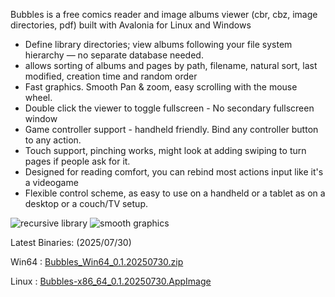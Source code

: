 Bubbles is a free comics reader and image albums viewer (cbr, cbz, image directories, pdf) built with Avalonia for Linux and Windows

- Define library directories; view albums following your file system hierarchy — no separate database needed.
- allows sorting of albums and pages by path, filename, natural sort, last modified, creation time and random order
- Fast graphics. Smooth Pan & zoom, easy scrolling with the mouse wheel.
- Double click the viewer to toggle fullscreen - No secondary fullscreen window
- Game controller support - handheld friendly. Bind any controller button to any action.
- Touch support, pinching works, might look at adding swiping to turn pages if people ask for it.
- Designed for reading comfort, you can rebind most actions input like it's a videogame
- Flexible control scheme, as easy to use on a handheld or a tablet as on a desktop or a couch/TV setup.


![recursive library](https://github.com/philvanzu/Bubbles/releases/download/Win64/bubbles_recursive.png)
![smooth graphics](https://github.com/philvanzu/Bubbles/releases/download/Win64/bubbles_SmoothGraphics.gif)

Latest Binaries: (2025/07/30)

Win64 : [Bubbles_Win64_0.1.20250730.zip](https://github.com/philvanzu/Bubbles/releases/download/v0.1.2025-07-30/Bubbles_Win64_0.1.20250730.zip)

Linux : [Bubbles-x86_64_0.1.20250730.AppImage](https://github.com/philvanzu/Bubbles/releases/download/v0.1.2025-07-30/Bubbles-x86_64_0.1.20250730.AppImage)

